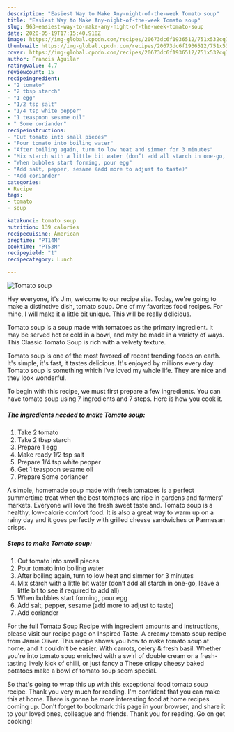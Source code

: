 ```yaml
---
description: "Easiest Way to Make Any-night-of-the-week Tomato soup"
title: "Easiest Way to Make Any-night-of-the-week Tomato soup"
slug: 963-easiest-way-to-make-any-night-of-the-week-tomato-soup
date: 2020-05-19T17:15:40.918Z
image: https://img-global.cpcdn.com/recipes/20673dc6f1936512/751x532cq70/tomato-soup-recipe-main-photo.jpg
thumbnail: https://img-global.cpcdn.com/recipes/20673dc6f1936512/751x532cq70/tomato-soup-recipe-main-photo.jpg
cover: https://img-global.cpcdn.com/recipes/20673dc6f1936512/751x532cq70/tomato-soup-recipe-main-photo.jpg
author: Francis Aguilar
ratingvalue: 4.7
reviewcount: 15
recipeingredient:
- "2 tomato"
- "2 tbsp starch"
- "1 egg"
- "1/2 tsp salt"
- "1/4 tsp white pepper"
- "1 teaspoon sesame oil"
- " Some coriander"
recipeinstructions:
- "Cut tomato into small pieces"
- "Pour tomato into boiling water"
- "After boiling again, turn to low heat and simmer for 3 minutes"
- "Mix starch with a little bit water (don’t add all starch in one-go, leave a little bit to see if required to add all)"
- "When bubbles start forming, pour egg"
- "Add salt, pepper, sesame (add more to adjust to taste)"
- "Add coriander"
categories:
- Recipe
tags:
- tomato
- soup

katakunci: tomato soup 
nutrition: 139 calories
recipecuisine: American
preptime: "PT14M"
cooktime: "PT53M"
recipeyield: "1"
recipecategory: Lunch

---
```



![Tomato soup](https://img-global.cpcdn.com/recipes/20673dc6f1936512/751x532cq70/tomato-soup-recipe-main-photo.jpg)

Hey everyone, it's Jim, welcome to our recipe site. Today, we're going to make a distinctive dish, tomato soup. One of my favorites food recipes. For mine, I will make it a little bit unique. This will be really delicious.

Tomato soup is a soup made with tomatoes as the primary ingredient. It may be served hot or cold in a bowl, and may be made in a variety of ways. This Classic Tomato Soup is rich with a velvety texture.

Tomato soup is one of the most favored of recent trending foods on earth. It's simple, it's fast, it tastes delicious. It's enjoyed by millions every day. Tomato soup is something which I've loved my whole life. They are nice and they look wonderful.


To begin with this recipe, we must first prepare a few ingredients. You can have tomato soup using 7 ingredients and 7 steps. Here is how you cook it.

<!--inarticleads1-->

##### The ingredients needed to make Tomato soup:

1. Take 2 tomato
1. Take 2 tbsp starch
1. Prepare 1 egg
1. Make ready 1/2 tsp salt
1. Prepare 1/4 tsp white pepper
1. Get 1 teaspoon sesame oil
1. Prepare  Some coriander


A simple, homemade soup made with fresh tomatoes is a perfect summertime treat when the best tomatoes are ripe in gardens and farmers&#39; markets. Everyone will love the fresh sweet taste and. Tomato soup is a healthy, low-calorie comfort food. It is also a great way to warm up on a rainy day and it goes perfectly with grilled cheese sandwiches or Parmesan crisps. 

<!--inarticleads2-->

##### Steps to make Tomato soup:

1. Cut tomato into small pieces
1. Pour tomato into boiling water
1. After boiling again, turn to low heat and simmer for 3 minutes
1. Mix starch with a little bit water (don’t add all starch in one-go, leave a little bit to see if required to add all)
1. When bubbles start forming, pour egg
1. Add salt, pepper, sesame (add more to adjust to taste)
1. Add coriander


For the full Tomato Soup Recipe with ingredient amounts and instructions, please visit our recipe page on Inspired Taste. A creamy tomato soup recipe from Jamie Oliver. This recipe shows you how to make tomato soup at home, and it couldn&#39;t be easier. With carrots, celery &amp; fresh basil. Whether you&#39;re into tomato soup enriched with a swirl of double cream or a fresh-tasting lively kick of chilli, or just fancy a These crispy cheesy baked potatoes make a bowl of tomato soup seem special. 

So that's going to wrap this up with this exceptional food tomato soup recipe. Thank you very much for reading. I'm confident that you can make this at home. There is gonna be more interesting food at home recipes coming up. Don't forget to bookmark this page in your browser, and share it to your loved ones, colleague and friends. Thank you for reading. Go on get cooking!
